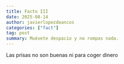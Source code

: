 ```yaml
---
title: Facto III
date: 2025-08-14
author: javierlopezdeancos
categories: ["fact"]
tag: post
summary: Muévete despacio y no rompas nada.
---
```


<span class="b612-pill">Las prisas no son buenas ni para coger dinero</span>

